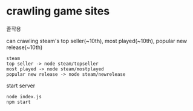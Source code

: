 # crawling game sites

졸작용

can crawling steam's top seller(~10th), most played(~10th), popular new release(~10th)

```
steam
top seller -> node steam/topseller
most played -> node steam/mostplayed
popular new release -> node steam/newrelease
```

start server

```
node index.js
npm start
```
